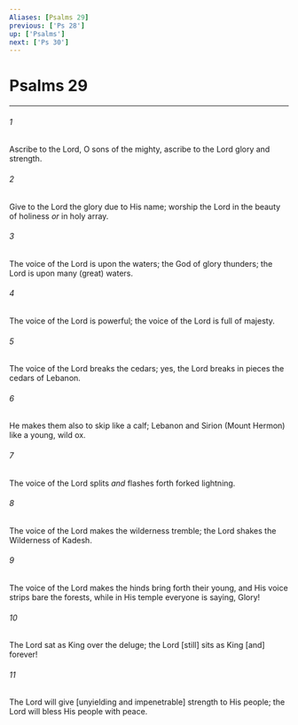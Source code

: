 ```yaml
---
Aliases: [Psalms 29]
previous: ['Ps 28']
up: ['Psalms']
next: ['Ps 30']
---
```

# Psalms 29

***














###### 1 






Ascribe to the Lord, O sons of the mighty, ascribe to the Lord glory and strength. 













###### 2 






Give to the Lord the glory due to His name; worship the Lord in the beauty of holiness _or_ in holy array. 













###### 3 






The voice of the Lord is upon the waters; the God of glory thunders; the Lord is upon many (great) waters. 













###### 4 






The voice of the Lord is powerful; the voice of the Lord is full of majesty. 













###### 5 






The voice of the Lord breaks the cedars; yes, the Lord breaks in pieces the cedars of Lebanon. 













###### 6 






He makes them also to skip like a calf; Lebanon and Sirion (Mount Hermon) like a young, wild ox. 













###### 7 






The voice of the Lord splits _and_ flashes forth forked lightning. 













###### 8 






The voice of the Lord makes the wilderness tremble; the Lord shakes the Wilderness of Kadesh. 













###### 9 






The voice of the Lord makes the hinds bring forth their young, and His voice strips bare the forests, while in His temple everyone is saying, Glory! 













###### 10 






The Lord sat as King over the deluge; the Lord [still] sits as King [and] forever! 













###### 11 






The Lord will give [unyielding and impenetrable] strength to His people; the Lord will bless His people with peace.
